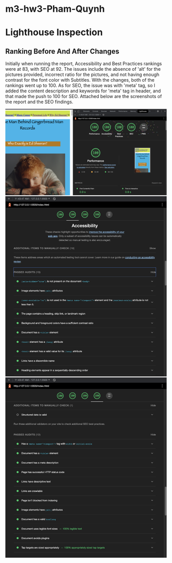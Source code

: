 # m3-hw3-Pham-Quynh

# Lighthouse Inspection #



## Ranking Before And After Changes ##

Initially when running the report, Accessibility and Best Practices rankings were at 83, with SEO at 92. The issues include the absence of 'alt' for the pictures provided, incorrect ratio for the pictures, and not having enough contrast for the font color with Subtitles. With the changes, both of the rankings went up to 100. As for SEO, the issue was with 'meta' tag, so I added the content description and keywords for 'meta' tag in header, and that made the push to 100 for SEO. Attached below are the screenshots of the report and the SEO findings.

<img src="Lighthouse.png">

<img src="Accessibility.png">

<img src="SEO Findings.png">
